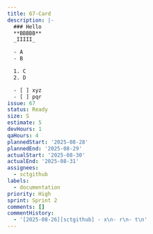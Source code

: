 ```yaml
---
title: 67-Card
description: |-
  ### Hello
  **BBBBB**
  _IIIII_

  - A
  - B

  1. C
  2. D

  - [ ] xyz
  - [ ] pqr
issue: 67
status: Ready
size: S
estimate: 5
devHours: 1
qaHours: 4
plannedStart: '2025-08-28'
plannedEnd: '2025-08-29'
actualStart: '2025-08-30'
actualEnd: '2025-08-31'
assignees:
  - sctgithub
labels:
  - documentation
priority: High
sprint: Sprint 2
comments: []
commentHistory:
  - '[2025-08-26][sctgithub] - x\n- r\n- t\n'
---
```


